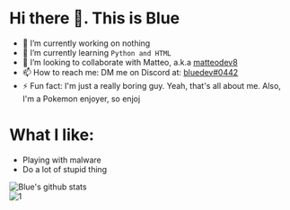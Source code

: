 # Hi there 👋. This is Blue

<!--
**Jimmy-Blue/Jimmy-Blue** is a ✨ _special_ ✨ repository because its `README.md` (this file) appears on your GitHub profile.
-->

- 🔭 I’m currently working on nothing
- 🌱 I’m currently learning `Python and HTML`
- 👯 I’m looking to collaborate with Matteo, a.k.a [matteodev8](https://github.com/matteodev8)
- 📫 How to reach me: DM me on Discord at: [bluedev#0442](https://discord.com/channels/774668672874446889)
- ⚡ Fun fact: I'm just a really boring guy. Yeah, that's all about me. Also, I'm a Pokemon enjoyer, so enjoj

# What I like:
- Playing with malware
- Do a lot of stupid thing

![Blue's github stats](https://github-readme-stats.vercel.app/api?username=jimmy-blue&theme=react&show_icons=true)\
![1](https://github-readme-stats.vercel.app/api/top-langs/?username=Jimmy-Blue&theme=react)



